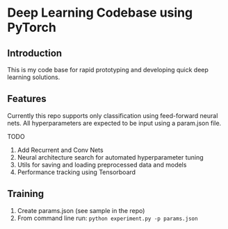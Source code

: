 # Deep Learning Codebase using PyTorch

## Introduction

This is my code base for rapid prototyping and developing quick deep learning solutions.

## Features

Currently this repo supports only classification using feed-forward neural nets.
All hyperparameters are expected to be input using a param.json file.

TODO
1. Add Recurrent and Conv Nets
2. Neural architecture search for automated hyperparameter tuning 
3. Utils for saving and loading preprocessed data and models
4. Performance tracking using Tensorboard 

## Training

1. Create params.json (see sample in the repo)
2. From command line run: `python experiment.py -p params.json`